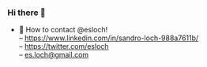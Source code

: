 ### Hi there 👋


- 💬 How to contact @esloch!       
 – https://www.linkedin.com/in/sandro-loch-988a7611b/  
 – https://twitter.com/esloch  
 – es.loch@gmail.com  

